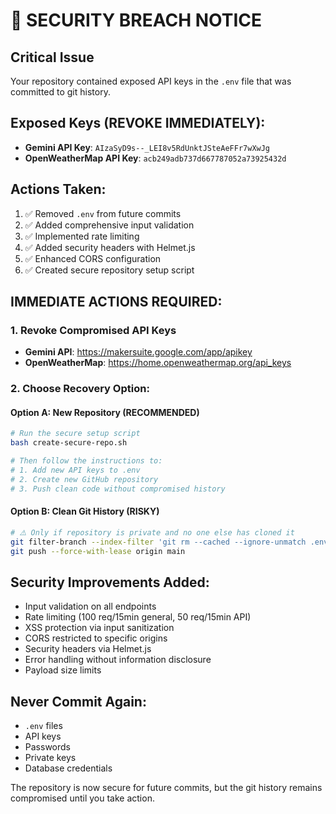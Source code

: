 # 🚨 SECURITY BREACH NOTICE

## Critical Issue
Your repository contained exposed API keys in the `.env` file that was committed to git history.

## Exposed Keys (REVOKE IMMEDIATELY):
- **Gemini API Key**: `AIzaSyD9s--_LEI8v5RdUnktJSteAeFFr7wXwJg`
- **OpenWeatherMap API Key**: `acb249adb737d667787052a73925432d`

## Actions Taken:
1. ✅ Removed `.env` from future commits
2. ✅ Added comprehensive input validation
3. ✅ Implemented rate limiting
4. ✅ Added security headers with Helmet.js
5. ✅ Enhanced CORS configuration
6. ✅ Created secure repository setup script

## IMMEDIATE ACTIONS REQUIRED:

### 1. Revoke Compromised API Keys
- **Gemini API**: https://makersuite.google.com/app/apikey
- **OpenWeatherMap**: https://home.openweathermap.org/api_keys

### 2. Choose Recovery Option:

#### Option A: New Repository (RECOMMENDED)
```bash
# Run the secure setup script
bash create-secure-repo.sh

# Then follow the instructions to:
# 1. Add new API keys to .env
# 2. Create new GitHub repository
# 3. Push clean code without compromised history
```

#### Option B: Clean Git History (RISKY)
```bash
# ⚠️ Only if repository is private and no one else has cloned it
git filter-branch --index-filter 'git rm --cached --ignore-unmatch .env' HEAD
git push --force-with-lease origin main
```

## Security Improvements Added:
- Input validation on all endpoints
- Rate limiting (100 req/15min general, 50 req/15min API)
- XSS protection via input sanitization
- CORS restricted to specific origins
- Security headers via Helmet.js
- Error handling without information disclosure
- Payload size limits

## Never Commit Again:
- `.env` files
- API keys
- Passwords
- Private keys
- Database credentials

The repository is now secure for future commits, but the git history remains compromised until you take action.
